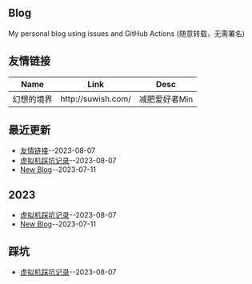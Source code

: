 ## Blog
My personal blog using issues and GitHub Actions (随意转载，无需署名)

## 友情链接
<table>
<thead>
<tr>
<th>Name</th>
<th>Link</th>
<th>Desc</th>
</tr>
</thead>
<tbody>
<tr>
<td>幻想的境界</td>
<td>http://suwish.com/</td>
<td>减肥爱好者Min</td>
</tr>
</tbody>
</table>

## 最近更新
- [友情链接](https://github.com/harahi/blog/issues/4)--2023-08-07
- [虚拟机踩坑记录](https://github.com/harahi/blog/issues/3)--2023-08-07
- [New Blog](https://github.com/harahi/blog/issues/2)--2023-07-11
## 2023
- [虚拟机踩坑记录](https://github.com/harahi/blog/issues/3)--2023-08-07
- [New Blog](https://github.com/harahi/blog/issues/2)--2023-07-11
## 踩坑
- [虚拟机踩坑记录](https://github.com/harahi/blog/issues/3)--2023-08-07
